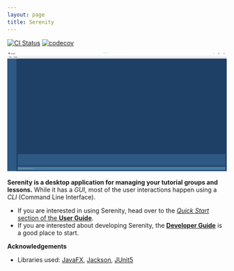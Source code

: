 ```yaml
---
layout: page
title: Serenity
---
```


[![CI Status](https://github.com/AY2021S1-CS2103T-W12-4/tp/workflows/Java%20CI/badge.svg)](https://github.com/AY2021S1-CS2103T-W12-4/tp/actions)
[![codecov](https://codecov.io/gh/AY2021S1-CS2103T-W12-4/tp/branch/master/graph/badge.svg)](https://codecov.io/gh/AY2021S1-CS2103T-W12-4/tp)

![Ui](images/Ui.png)

**Serenity is a desktop application for managing your tutorial groups and lessons.** While it has a *GUI*, most of the user interactions happen using a *CLI* (Command Line Interface).

* If you are interested in using Serenity, head over to the [_Quick Start_ section of the **User Guide**](UserGuide.html#2-quick-start).
* If you are interested about developing Serenity, the [**Developer Guide**](DeveloperGuide.html) is a good place to start.


**Acknowledgements**

* Libraries used: [JavaFX](https://openjfx.io/), [Jackson](https://github.com/FasterXML/jackson), [JUnit5](https://github.com/junit-team/junit5)
